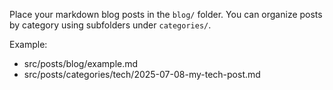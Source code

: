 Place your markdown blog posts in the `blog/` folder. You can organize posts by category using subfolders under `categories/`.

Example:

- src/posts/blog/example.md
- src/posts/categories/tech/2025-07-08-my-tech-post.md
